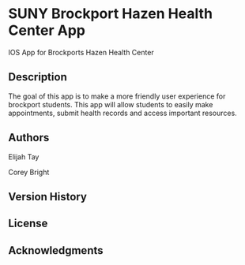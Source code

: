 # SUNY Brockport Hazen Health Center App

IOS App for Brockports Hazen Health Center

## Description

The goal of this app is to make a more friendly user experience
for brockport students. This app will allow students to easily
make appointments, submit health records and access important
resources.

## Authors

Elijah Tay

Corey Bright

## Version History

## License

## Acknowledgments
